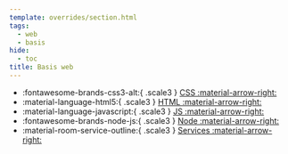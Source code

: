 ```yaml
---
template: overrides/section.html
tags:
  - web
  - basis
hide:
  - toc
title: Basis web
---
```


<div class="grid cards" markdown>

- :fontawesome-brands-css3-alt:{ .scale3 } [CSS :material-arrow-right:](css)
- :material-language-html5:{ .scale3 } [HTML :material-arrow-right:](html)
- :material-language-javascript:{ .scale3 } [JS :material-arrow-right:](js-basics)
- :fontawesome-brands-node-js:{ .scale3 } [Node :material-arrow-right:](Node)
- :material-room-service-outline:{ .scale3 } [Services :material-arrow-right:](services)

</div>